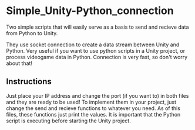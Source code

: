 # Simple_Unity-Python_connection
Two simple scripts that will easily serve as a basis to send and recieve data from Python to Unity.

They use socket connection to create a data stream between Unity and Python.
Very useful if you want to use python scripts in a Unity project, or process videogame data in Python.
Connection is very fast, so don't worry about that!

## Instructions
Just place your IP address and change the port (if you want to) in both files and they are ready to be used!
To implement them in your project, just change the send and recieve functions to whatever you need. As of this files, these functions just print the values.
It is important that the Python script is executing before starting the Unity project.

